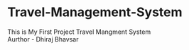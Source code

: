 # Travel-Management-System
This is My First Project Travel Mangment System
<br>
Aurthor - Dhiraj Bhavsar 

